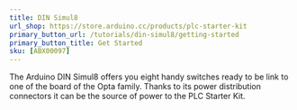 ```yaml
---
title: DIN Simul8 
url_shop: https://store.arduino.cc/products/plc-starter-kit
primary_button_url: /tutorials/din-simul8/getting-started
primary_button_title: Get Started
sku: [ABX00097]
---
```


The Arduino DIN Simul8 offers you eight handy switches ready to be link to one of the board of the Opta family. Thanks to its power distribution connectors it can be the source of power to the PLC Starter Kit.
